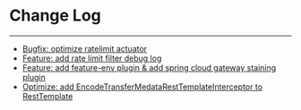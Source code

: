 # Change Log
---

- [Bugfix: optimize ratelimit actuator](https://github.com/Tencent/spring-cloud-tencent/pull/413)
- [Feature: add rate limit filter debug log](https://github.com/Tencent/spring-cloud-tencent/pull/417)
- [Feature: add feature-env plugin & add spring cloud gateway staining plugin](https://github.com/Tencent/spring-cloud-tencent/pull/428)
- [Optimize: add EncodeTransferMedataRestTemplateInterceptor to RestTemplate](https://github.com/Tencent/spring-cloud-tencent/pull/428)

